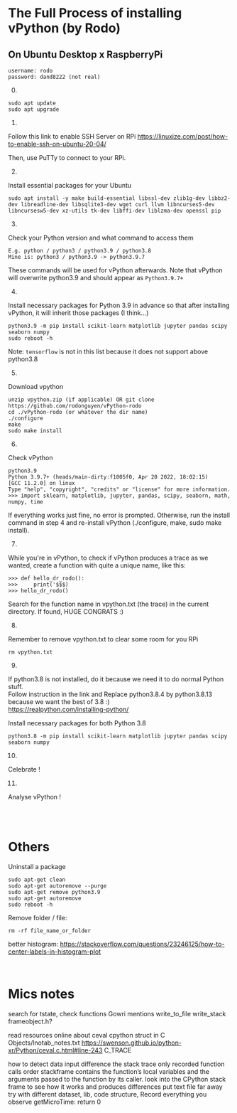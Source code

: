 # The Full Process of installing vPython (by Rodo)


## On Ubuntu Desktop x RaspberryPi

    username: rodo  
    password: dand8222 (not real)

0. 

    sudo apt update  
    sudo apt upgrade  

1. 
Follow this link to enable SSH Server on RPi
https://linuxize.com/post/how-to-enable-ssh-on-ubuntu-20-04/

Then, use PuTTy to connect to your RPi. 

2. 
Install essential packages for your Ubuntu

    sudo apt install -y make build-essential libssl-dev zlib1g-dev libbz2-dev libreadline-dev libsqlite3-dev wget curl llvm libncurses5-dev libncursesw5-dev xz-utils tk-dev libffi-dev liblzma-dev openssl pip

3. 
Check your Python version and what command to access them  
    
    E.g. python / python3 / python3.9 / python3.8 
    Mine is: python3 / python3.9 -> python3.9.7

These commands will be used for vPython afterwards. Note that vPython will overwrite python3.9 and should appear as `Python3.9.7+`


4.
Install necessary packages for Python 3.9 in advance so that after installing vPython, it will inherit those packages (I think...)   

    python3.9 -m pip install scikit-learn matplotlib jupyter pandas scipy seaborn numpy
    sudo reboot -h

Note: `tensorflow` is not in this list because it does not support above python3.8


5. 
Download vpython

    unzip vpython.zip (if applicable) OR git clone https://github.com/rodonguyen/vPython-rodo
    cd ./vPython-rodo (or whatever the dir name)
    ./configure
    make                  
    sudo make install 

6. 
Check vPython

    python3.9
    Python 3.9.7+ (heads/main-dirty:f1005f0, Apr 20 2022, 18:02:15)
    [GCC 11.2.0] on linux
    Type "help", "copyright", "credits" or "license" for more information.
    >>> import sklearn, matplotlib, jupyter, pandas, scipy, seaborn, math, numpy, time

If everything works just fine, no error is prompted. Otherwise, run the install command in step 4 and re-install vPython (./configure, make, sudo make install).

7.  
While you're in vPython, to check if vPython produces a trace as we wanted, create a function with quite a unique name, like this:

    >>> def hello_dr_rodo():
    >>>     print('$$$)
    >>> hello_dr_rodo()

Search for the function name in vpython.txt (the trace) in the current directory. If found, HUGE CONGRATS :)

8.
Remember to remove vpython.txt to clear some room for you RPi

    rm vpython.txt


9. 
If python3.8 is not installed, do it because we need it to do normal Python stuff.  
Follow instruction in the link and Replace python3.8.4 by python3.8.13 because we want the best of 3.8 :)   
    https://realpython.com/installing-python/

Install necessary packages for both Python 3.8

    python3.8 -m pip install scikit-learn matplotlib jupyter pandas scipy seaborn numpy

10. 
Celebrate !

11. 
Analyse vPython !


<br>
<br>

# Others

Uninstall a package  

    sudo apt-get clean
    sudo apt-get autoremove --purge
    sudo apt-get remove python3.9
    sudo apt-get autoremove
    sudo reboot -h

Remove folder / file:

    rm -rf file_name_or_folder

better histogram: https://stackoverflow.com/questions/23246125/how-to-center-labels-in-histogram-plot



<br>

# Mics notes 
search for tstate, check functions Gowri mentions
write_to_file
write_stack
frameobject.h?

read resources online about ceval cpython
struct in C
Objects/lnotab_notes.txt
https://swenson.github.io/python-xr/Python/ceval.c.html#line-243
C_TRACE


how to detect data input difference
the stack trace only recorded function calls order
stackframe contains the function’s local variables and the arguments passed to the function by its caller.
look into the CPython stack frame to see how it works and produces differences
put text file far away
try with different dataset, lib, code structure, 
Record everything you observe
getMicroTime: return 0



